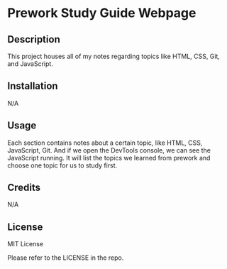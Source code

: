 # Prework Study Guide Webpage

## Description

This project houses all of my notes regarding topics like HTML, CSS, Git, and JavaScript.

## Installation

N/A

## Usage

Each section contains notes about a certain topic, like HTML, CSS, JavaScript, Git. And if we open the DevTools console, we can see the JavaScript running. It will list the topics we learned from prework and choose one topic for us to study first.

## Credits

N/A

## License

MIT License

Please refer to the LICENSE in the repo.
